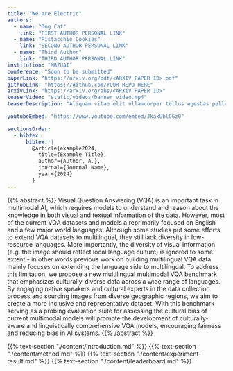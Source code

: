 ```yaml
---
title: "We are Electric"
authors:
  - name: "Dog Cat"
    link: "FIRST AUTHOR PERSONAL LINK"
  - name: "Pistacchio Cookies"
    link: "SECOND AUTHOR PERSONAL LINK"
  - name: "Third Author"
    link: "THIRD AUTHOR PERSONAL LINK"
institution: "MBZUAI"
conference: "Soon to be submitted"
paperLink: "https://arxiv.org/pdf/<ARXIV PAPER ID>.pdf"
githubLink: "https://github.com/YOUR REPO HERE"
arxivLink: "https://arxiv.org/abs/<ARXIV PAPER ID>"
teaserVideo: "static/videos/banner_video.mp4"
teaserDescription: "Aliquam vitae elit ullamcorper tellus egestas pellentesque."

youtubeEmbed: "https://www.youtube.com/embed/JkaxUblCGz0"

sectionsOrder:
  - bibtex:
      bibtex: |
        @article{example2024,
          title={Example Title},
          author={Author, A.},
          journal={Journal Name},
          year={2024}
        }
---
```


{{% abstract %}}
Visual Question Answering (VQA) is an important task in multimodal AI, which requires models to understand and reason about the knowledge in both visual and textual information of the data. However, most of the current VQA datasets and models a reprimarily focused on English and a few major world languages. Although some studies put some efforts to extend VQA datasets to multilingual, they still lack diversity in low-resource languages. More importantly, the diversity of visual information (e.g. the image should reflect local language culture) is ignored to some extent - in other words previous work on building multilingual VQA data mainly focuses on extending the language side to multilingual. To address this limitation, we propose a new multilingual multimodal VQA benchmark that emphasizes culturally-diverse data across a wide range of languages. By engaging native speakers and cultural experts in the data collection process and sourcing images from diverse geographic regions, we aim to create a more inclusive and representative dataset. With this benchmark serving as a probing evaluation suite for assessing the cultural bias of current multimodal models will promote the development of culturally-aware and linguistically comprehensive VQA models, encouraging fairness and reducing bias in AI systems.
{{% /abstract %}}

{{% text-section "./content/introduction.md" %}}
{{% text-section "./content/method.md" %}}
{{% text-section "./content/experiment-result.md" %}}
{{% text-section "./content/leaderboard.md" %}}



